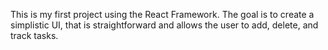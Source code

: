 This is my first project using the React Framework. The goal is to create a simplistic UI, that is straightforward and allows the user to add, delete, and track tasks.
